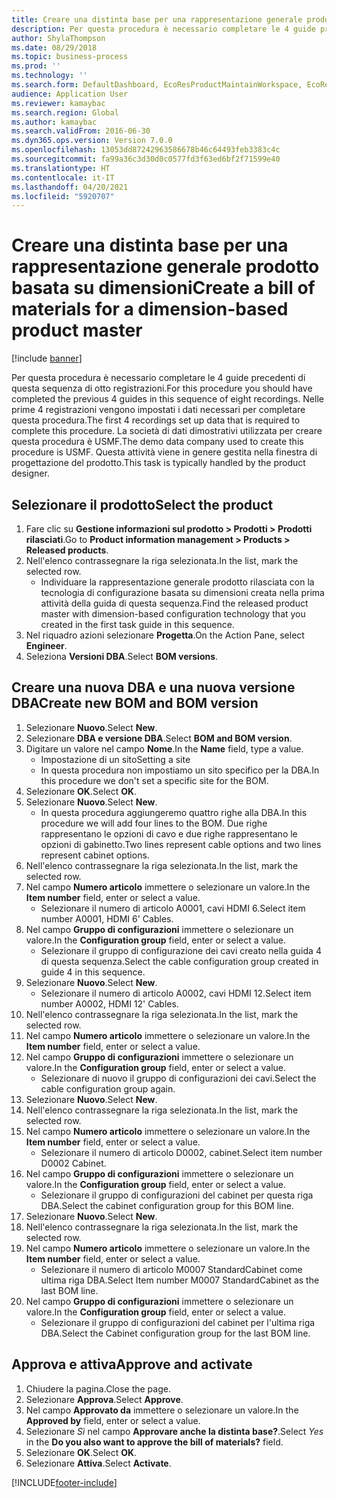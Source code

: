 ```yaml
---
title: Creare una distinta base per una rappresentazione generale prodotto basata su dimensioni
description: Per questa procedura è necessario completare le 4 guide precedenti di questa sequenza di otto registrazioni.
author: ShylaThompson
ms.date: 08/29/2018
ms.topic: business-process
ms.prod: ''
ms.technology: ''
ms.search.form: DefaultDashboard, EcoResProductMaintainWorkspace, EcoResProductOpenCasesFormPart, EcoResProductDetailsExtended, BOMConsistOf, BOMTable, InventItemIdLookupSimple, HcmWorkerLookUp
audience: Application User
ms.reviewer: kamaybac
ms.search.region: Global
ms.author: kamaybac
ms.search.validFrom: 2016-06-30
ms.dyn365.ops.version: Version 7.0.0
ms.openlocfilehash: 13053dd87242963586678b46c64493feb3383c4c
ms.sourcegitcommit: fa99a36c3d30d0c0577fd3f63ed6bf2f71599e40
ms.translationtype: HT
ms.contentlocale: it-IT
ms.lasthandoff: 04/20/2021
ms.locfileid: "5920707"
---
```

# <a name="create-a-bill-of-materials-for-a-dimension-based-product-master"></a><span data-ttu-id="8b458-103">Creare una distinta base per una rappresentazione generale prodotto basata su dimensioni</span><span class="sxs-lookup"><span data-stu-id="8b458-103">Create a bill of materials for a dimension-based product master</span></span>

[!include [banner](../../includes/banner.md)]

<span data-ttu-id="8b458-104">Per questa procedura è necessario completare le 4 guide precedenti di questa sequenza di otto registrazioni.</span><span class="sxs-lookup"><span data-stu-id="8b458-104">For this procedure you should have completed the previous 4 guides in this sequence of eight recordings.</span></span> <span data-ttu-id="8b458-105">Nelle prime 4 registrazioni vengono impostati i dati necessari per completare questa procedura.</span><span class="sxs-lookup"><span data-stu-id="8b458-105">The first 4 recordings set up data that is required to complete this procedure.</span></span> <span data-ttu-id="8b458-106">La società di dati dimostrativi utilizzata per creare questa procedura è USMF.</span><span class="sxs-lookup"><span data-stu-id="8b458-106">The demo data company used to create this procedure is USMF.</span></span> <span data-ttu-id="8b458-107">Questa attività viene in genere gestita nella finestra di progettazione del prodotto.</span><span class="sxs-lookup"><span data-stu-id="8b458-107">This task is typically handled by the product designer.</span></span>

## <a name="select-the-product"></a><span data-ttu-id="8b458-108">Selezionare il prodotto</span><span class="sxs-lookup"><span data-stu-id="8b458-108">Select the product</span></span>

1. <span data-ttu-id="8b458-109">Fare clic su **Gestione informazioni sul prodotto \> Prodotti \> Prodotti rilasciati**.</span><span class="sxs-lookup"><span data-stu-id="8b458-109">Go to **Product information management \> Products \> Released products**.</span></span>
1. <span data-ttu-id="8b458-110">Nell'elenco contrassegnare la riga selezionata.</span><span class="sxs-lookup"><span data-stu-id="8b458-110">In the list, mark the selected row.</span></span>
    * <span data-ttu-id="8b458-111">Individuare la rappresentazione generale prodotto rilasciata con la tecnologia di configurazione basata su dimensioni creata nella prima attività della guida di questa sequenza.</span><span class="sxs-lookup"><span data-stu-id="8b458-111">Find the released product master with dimension-based configuration technology that you created in the first task guide in this sequence.</span></span>  
1. <span data-ttu-id="8b458-112">Nel riquadro azioni selezionare **Progetta**.</span><span class="sxs-lookup"><span data-stu-id="8b458-112">On the Action Pane, select **Engineer**.</span></span>
1. <span data-ttu-id="8b458-113">Seleziona **Versioni DBA**.</span><span class="sxs-lookup"><span data-stu-id="8b458-113">Select **BOM versions**.</span></span>

## <a name="create-new-bom-and-bom-version"></a><span data-ttu-id="8b458-114">Creare una nuova DBA e una nuova versione DBA</span><span class="sxs-lookup"><span data-stu-id="8b458-114">Create new BOM and BOM version</span></span>

1. <span data-ttu-id="8b458-115">Selezionare **Nuovo**.</span><span class="sxs-lookup"><span data-stu-id="8b458-115">Select **New**.</span></span>
1. <span data-ttu-id="8b458-116">Selezionare **DBA e versione DBA**.</span><span class="sxs-lookup"><span data-stu-id="8b458-116">Select **BOM and BOM version**.</span></span>
1. <span data-ttu-id="8b458-117">Digitare un valore nel campo **Nome**.</span><span class="sxs-lookup"><span data-stu-id="8b458-117">In the **Name** field, type a value.</span></span>
    * <span data-ttu-id="8b458-118">Impostazione di un sito</span><span class="sxs-lookup"><span data-stu-id="8b458-118">Setting a site</span></span>  
    * <span data-ttu-id="8b458-119">In questa procedura non impostiamo un sito specifico per la DBA.</span><span class="sxs-lookup"><span data-stu-id="8b458-119">In this procedure we don't set a specific site for the BOM.</span></span>  
1. <span data-ttu-id="8b458-120">Selezionare **OK**.</span><span class="sxs-lookup"><span data-stu-id="8b458-120">Select **OK**.</span></span>
1. <span data-ttu-id="8b458-121">Selezionare **Nuovo**.</span><span class="sxs-lookup"><span data-stu-id="8b458-121">Select **New**.</span></span>
    * <span data-ttu-id="8b458-122">In questa procedura aggiungeremo quattro righe alla DBA.</span><span class="sxs-lookup"><span data-stu-id="8b458-122">In this procedure we will add four lines to the BOM.</span></span> <span data-ttu-id="8b458-123">Due righe rappresentano le opzioni di cavo e due righe rappresentano le opzioni di gabinetto.</span><span class="sxs-lookup"><span data-stu-id="8b458-123">Two lines represent cable options and two lines represent cabinet options.</span></span>  
1. <span data-ttu-id="8b458-124">Nell'elenco contrassegnare la riga selezionata.</span><span class="sxs-lookup"><span data-stu-id="8b458-124">In the list, mark the selected row.</span></span>
1. <span data-ttu-id="8b458-125">Nel campo **Numero articolo** immettere o selezionare un valore.</span><span class="sxs-lookup"><span data-stu-id="8b458-125">In the **Item number** field, enter or select a value.</span></span>
    * <span data-ttu-id="8b458-126">Selezionare il numero di articolo A0001, cavi HDMI 6.</span><span class="sxs-lookup"><span data-stu-id="8b458-126">Select item number A0001, HDMI 6' Cables.</span></span>  
1. <span data-ttu-id="8b458-127">Nel campo **Gruppo di configurazioni** immettere o selezionare un valore.</span><span class="sxs-lookup"><span data-stu-id="8b458-127">In the **Configuration group** field, enter or select a value.</span></span>
    * <span data-ttu-id="8b458-128">Selezionare il gruppo di configurazione dei cavi creato nella guida 4 di questa sequenza.</span><span class="sxs-lookup"><span data-stu-id="8b458-128">Select the cable configuration group created in guide 4 in this sequence.</span></span>  
1. <span data-ttu-id="8b458-129">Selezionare **Nuovo**.</span><span class="sxs-lookup"><span data-stu-id="8b458-129">Select **New**.</span></span>
    * <span data-ttu-id="8b458-130">Selezionare il numero di articolo A0002, cavi HDMI 12.</span><span class="sxs-lookup"><span data-stu-id="8b458-130">Select item number A0002, HDMI 12' Cables.</span></span>  
1. <span data-ttu-id="8b458-131">Nell'elenco contrassegnare la riga selezionata.</span><span class="sxs-lookup"><span data-stu-id="8b458-131">In the list, mark the selected row.</span></span>
1. <span data-ttu-id="8b458-132">Nel campo **Numero articolo** immettere o selezionare un valore.</span><span class="sxs-lookup"><span data-stu-id="8b458-132">In the **Item number** field, enter or select a value.</span></span>
1. <span data-ttu-id="8b458-133">Nel campo **Gruppo di configurazioni** immettere o selezionare un valore.</span><span class="sxs-lookup"><span data-stu-id="8b458-133">In the **Configuration group** field, enter or select a value.</span></span>
    * <span data-ttu-id="8b458-134">Selezionare di nuovo il gruppo di configurazioni dei cavi.</span><span class="sxs-lookup"><span data-stu-id="8b458-134">Select the cable configuration group again.</span></span>  
1. <span data-ttu-id="8b458-135">Selezionare **Nuovo**.</span><span class="sxs-lookup"><span data-stu-id="8b458-135">Select **New**.</span></span>
1. <span data-ttu-id="8b458-136">Nell'elenco contrassegnare la riga selezionata.</span><span class="sxs-lookup"><span data-stu-id="8b458-136">In the list, mark the selected row.</span></span>
1. <span data-ttu-id="8b458-137">Nel campo **Numero articolo** immettere o selezionare un valore.</span><span class="sxs-lookup"><span data-stu-id="8b458-137">In the **Item number** field, enter or select a value.</span></span>
    * <span data-ttu-id="8b458-138">Selezionare il numero di articolo D0002, cabinet.</span><span class="sxs-lookup"><span data-stu-id="8b458-138">Select item number D0002 Cabinet.</span></span>  
1. <span data-ttu-id="8b458-139">Nel campo **Gruppo di configurazioni** immettere o selezionare un valore.</span><span class="sxs-lookup"><span data-stu-id="8b458-139">In the **Configuration group** field, enter or select a value.</span></span>
    * <span data-ttu-id="8b458-140">Selezionare il gruppo di configurazioni del cabinet per questa riga DBA.</span><span class="sxs-lookup"><span data-stu-id="8b458-140">Select the cabinet configuration group for this BOM line.</span></span>  
1. <span data-ttu-id="8b458-141">Selezionare **Nuovo**.</span><span class="sxs-lookup"><span data-stu-id="8b458-141">Select **New**.</span></span>
1. <span data-ttu-id="8b458-142">Nell'elenco contrassegnare la riga selezionata.</span><span class="sxs-lookup"><span data-stu-id="8b458-142">In the list, mark the selected row.</span></span>
1. <span data-ttu-id="8b458-143">Nel campo **Numero articolo** immettere o selezionare un valore.</span><span class="sxs-lookup"><span data-stu-id="8b458-143">In the **Item number** field, enter or select a value.</span></span>
    * <span data-ttu-id="8b458-144">Selezionare il numero di articolo M0007 StandardCabinet come ultima riga DBA.</span><span class="sxs-lookup"><span data-stu-id="8b458-144">Select Item number M0007 StandardCabinet as the last BOM line.</span></span>  
1. <span data-ttu-id="8b458-145">Nel campo **Gruppo di configurazioni** immettere o selezionare un valore.</span><span class="sxs-lookup"><span data-stu-id="8b458-145">In the **Configuration group** field, enter or select a value.</span></span>
    * <span data-ttu-id="8b458-146">Selezionare il gruppo di configurazioni del cabinet per l'ultima riga DBA.</span><span class="sxs-lookup"><span data-stu-id="8b458-146">Select the Cabinet configuration group for the last BOM line.</span></span>  

## <a name="approve-and-activate"></a><span data-ttu-id="8b458-147">Approva e attiva</span><span class="sxs-lookup"><span data-stu-id="8b458-147">Approve and activate</span></span>

1. <span data-ttu-id="8b458-148">Chiudere la pagina.</span><span class="sxs-lookup"><span data-stu-id="8b458-148">Close the page.</span></span>
1. <span data-ttu-id="8b458-149">Selezionare **Approva**.</span><span class="sxs-lookup"><span data-stu-id="8b458-149">Select **Approve**.</span></span>
1. <span data-ttu-id="8b458-150">Nel campo **Approvato da** immettere o selezionare un valore.</span><span class="sxs-lookup"><span data-stu-id="8b458-150">In the **Approved by** field, enter or select a value.</span></span>
1. <span data-ttu-id="8b458-151">Selezionare *Sì* nel campo **Approvare anche la distinta base?**.</span><span class="sxs-lookup"><span data-stu-id="8b458-151">Select *Yes* in the **Do you also want to approve the bill of materials?** field.</span></span>
1. <span data-ttu-id="8b458-152">Selezionare **OK**.</span><span class="sxs-lookup"><span data-stu-id="8b458-152">Select **OK**.</span></span>
1. <span data-ttu-id="8b458-153">Selezionare **Attiva**.</span><span class="sxs-lookup"><span data-stu-id="8b458-153">Select **Activate**.</span></span>



[!INCLUDE[footer-include](../../../includes/footer-banner.md)]